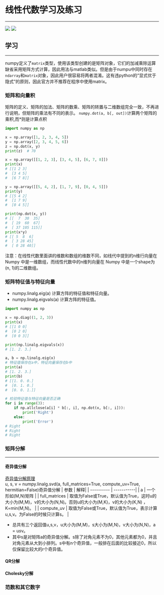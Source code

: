 # 线性代数学习及练习
-----
![](https://img.shields.io/badge/python-3.8-blue) ![](https://img.shields.io/badge/numpy-1.18.5-pink)<br>
## 学习
--------
numpy定义了`matrix`类型，使用该类型创建的是矩阵对象，它们的加减乘除运算缺省采用矩阵方式计算，因此用法与matlab类似。但是由于numpu中同时存在`ndarray`和`matrix`对象，因此用户很容易将两者混淆。这有违python的“显式优于隐式”的原则，因此官方并不推荐在程序中使用matrix。

### 矩阵和向量积
矩阵的定义、矩阵的加法、矩阵的数乘、矩阵的转置与二维数组完全一致，不再进行说明，但矩阵的乘法有不同的表示。
`numpy.dot(a, b[, out])`计算两个矩阵的乘积,而\*则是计算点积
``` python
import numpy as np

x = np.array([1, 2, 3, 4, 5])
y = np.array([2, 3, 4, 5, 6])
z = np.dot(x, y)
print(z)  # 70

x = np.array([[1, 2, 3], [3, 4, 5], [6, 7, 8]])
print(x)
# [[1 2 3]
#  [3 4 5]
#  [6 7 8]]

y = np.array([[5, 4, 2], [1, 7, 9], [0, 4, 5]])
print(y)
# [[5 4 2]
#  [1 7 9]
#  [0 4 5]]

print(np.dot(x, y))
# [[  7  30  35]
#  [ 19  60  67]
#  [ 37 105 115]]
print(x*y)
# [[ 5  8  6]
#  [ 3 28 45]
#  [ 0 28 40]]
```
注意：在线性代数里面讲的维数和数组的维数不同，如线代中提到的n维行向量在 Numpy 中是一维数组，而线性代数中的n维列向量在 Numpy 中是一个shape为(n, 1)的二维数组。
### 矩阵特征值与特征向量
* numpy.linalg.eig(a) 计算方阵的特征值和特征向量。
* numpy.linalg.eigvals(a) 计算方阵的特征值。
``` python
import numpy as np

x = np.diag((1, 2, 3))  
print(x)
# [[1 0 0]
#  [0 2 0]
#  [0 0 3]]

print(np.linalg.eigvals(x))
# [1. 2. 3.]

a, b = np.linalg.eig(x)  
# 特征值保存在a中，特征向量保存在b中
print(a)
# [1. 2. 3.]
print(b)
# [[1. 0. 0.]
#  [0. 1. 0.]
#  [0. 0. 1.]]

# 检验特征值与特征向量是否正确
for i in range(3): 
    if np.allclose(a[i] * b[:, i], np.dot(x, b[:, i])):
        print('Right')
    else:
        print('Error')
# Right
# Right
# Right
```
### 矩阵分解
---------
#### 奇异值分解
[奇异值分解原理](http://datawhale.club/ "悬停显示")<br>
u, s, v = numpy.linalg.svd(a, full_matrices=True, compute_uv=True, hermitian=False)奇异值分解
| 参数  | 解释|
| ---------- | -----------|
| a   | 一个形如(M,N)矩阵 |
| full_matrices   | 取值为False或True，默认值为True，这时u的大小为(M,M)，v的大小为(N,N)。否则u的大小为(M,K)，v的大小为(K,N) ，K=min(M,N)。 |
| compute_uv   | 取值为False或True，默认值为True，表示计算u,s,v。为False的时候只计算s。 |
* 总共有三个返回值u,s,v，u大小为(M,M)，s大小为(M,N)，v大小为(N,N)，a = u*s*v。
* 其中s是对矩阵a的奇异值分解。s除了对角元素不为0，其他元素都为0，并且对角元素从大到小排列。s中有n个奇异值，一般排在后面的比较接近0，所以仅保留比较大的r个奇异值。
#### QR分解

#### Cholesky分解

### 范数和其它数字

